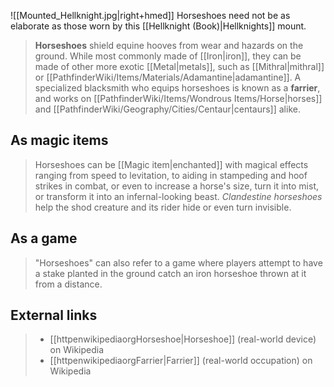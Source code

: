 ![[Mounted_Hellknight.jpg|right+hmed]] 
 Horseshoes need not be as elaborate as those worn by this [[Hellknight (Book)|Hellknights]] mount.
> **Horseshoes** shield equine hooves from wear and hazards on the ground. While most commonly made of [[Iron|iron]], they can be made of other more exotic [[Metal|metals]], such as [[Mithral|mithral]] or [[PathfinderWiki/Items/Materials/Adamantine|adamantine]]. A specialized blacksmith who equips horseshoes is known as a **farrier**, and works on [[PathfinderWiki/Items/Wondrous Items/Horse|horses]] and [[PathfinderWiki/Geography/Cities/Centaur|centaurs]] alike.



## As magic items

> Horseshoes can be [[Magic item|enchanted]] with magical effects ranging from speed to levitation, to aiding in stampeding and hoof strikes in combat, or even to increase a horse's size, turn it into mist, or transform it into an infernal-looking beast. *Clandestine horseshoes* help the shod creature and its rider hide or even turn invisible.


## As a game

> "Horseshoes" can also refer to a game where players attempt to have a stake planted in the ground catch an iron horseshoe thrown at it from a distance.




## External links

> - [[httpenwikipediaorgHorseshoe|Horseshoe]] (real-world device) on Wikipedia
> - [[httpenwikipediaorgFarrier|Farrier]] (real-world occupation) on Wikipedia




